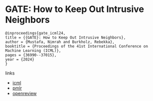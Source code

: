 # GATE: How to Keep Out Intrusive Neighbors

```
@inproceedings{gate_icml24,
title = {{GATE}: How to Keep Out Intrusive Neighbors},
author = {Mustafa, Nimrah and Burkholz, Rebekka},
booktitle = {Proceedings of the 41st International Conference on Machine Learning (ICML)},
pages = {36990--37015},
year = {2024}
}
```

links
- [icml](https://icml.cc/Conferences/2024/Schedule?showEvent=33995)
- [pmlr](https://proceedings.mlr.press/v235/mustafa24a.html)
- [openreview](https://openreview.net/forum?id=Sjv5RcqfuH)
